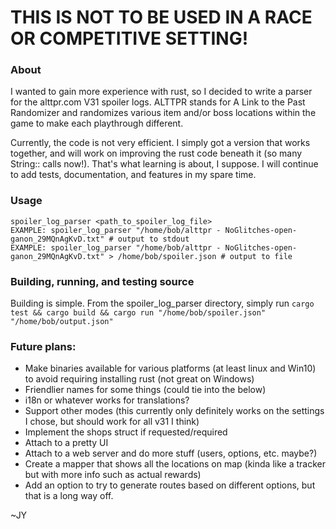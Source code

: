 # THIS IS NOT TO BE USED IN A RACE OR COMPETITIVE SETTING! 

### About
I wanted to gain more experience with rust, so I decided to write a parser for the alttpr.com V31 spoiler logs. ALTTPR stands for A Link to the Past Randomizer and randomizes various item and/or boss locations within the game to make each playthrough different.

Currently, the code is not very efficient. I simply got a version that works together, and will work on improving the rust code beneath it (so many String:: calls now!). That's what learning is about, I suppose. I will continue to add tests, documentation, and features in my spare time.

### Usage
```
spoiler_log_parser <path_to_spoiler_log_file>
EXAMPLE: spoiler_log_parser "/home/bob/alttpr - NoGlitches-open-ganon_29MQnAgKvD.txt" # output to stdout
EXAMPLE: spoiler_log_parser "/home/bob/alttpr - NoGlitches-open-ganon_29MQnAgKvD.txt" > /home/bob/spoiler.json # output to file
```

### Building, running, and testing source
Building is simple. From the spoiler_log_parser directory, simply run `cargo test && cargo build && cargo run "/home/bob/spoiler.json" "/home/bob/output.json"`

### Future plans:
- Make binaries available for various platforms (at least linux and Win10) to avoid requiring installing rust (not great on Windows)
- Friendlier names for some things (could tie into the below)
- i18n or whatever works for translations?
- Support other modes (this currently only definitely works on the settings I chose, but should work for all v31 I think)
- Implement the shops struct if requested/required
- Attach to a pretty UI
- Attach to a web server and do more stuff (users, options, etc. maybe?)
- Create a mapper that shows all the locations on map (kinda like a tracker but with more info such as actual rewards)
- Add an option to try to generate routes based on different options, but that is a long way off.

~JY

